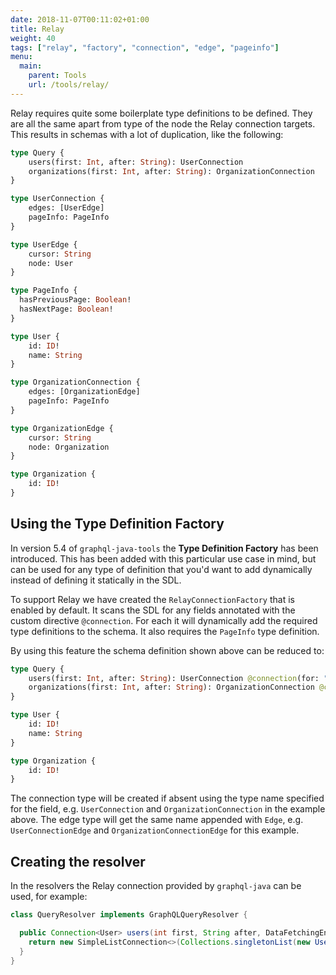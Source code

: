```yaml
---
date: 2018-11-07T00:11:02+01:00
title: Relay
weight: 40
tags: ["relay", "factory", "connection", "edge", "pageinfo"]
menu:
  main:
    parent: Tools
    url: /tools/relay/
---
```


Relay requires quite some boilerplate type definitions to be defined. They
are all the same apart from type of the node the Relay connection targets.
This results in schemas with a lot of duplication, like the following:
```graphql
type Query {
    users(first: Int, after: String): UserConnection
    organizations(first: Int, after: String): OrganizationConnection
}

type UserConnection {
    edges: [UserEdge]
    pageInfo: PageInfo
}

type UserEdge {
    cursor: String
    node: User
}

type PageInfo {
  hasPreviousPage: Boolean!
  hasNextPage: Boolean!
}

type User {
    id: ID!
    name: String
}

type OrganizationConnection {
    edges: [OrganizationEdge]
    pageInfo: PageInfo
}

type OrganizationEdge {
    cursor: String
    node: Organization
}

type Organization {
    id: ID!
}
```

## Using the Type Definition Factory
In version 5.4 of `graphql-java-tools` the **Type Definition Factory** has been
introduced. This has been added with this particular use case in mind, but can
be used for any type of definition that you'd want to add dynamically instead
of defining it statically in the SDL.

To support Relay we have created the `RelayConnectionFactory` that is enabled
by default. It scans the SDL for any fields annotated with the custom directive
`@connection`. For each it will dynamically add the required type definitions
to the schema. It also requires the `PageInfo` type definition.

By using this feature the schema definition shown above can be reduced to:
```graphql
type Query {
    users(first: Int, after: String): UserConnection @connection(for: "User")
    organizations(first: Int, after: String): OrganizationConnection @connection(for: "Organization")
}

type User {
    id: ID!
    name: String
}

type Organization {
    id: ID!
}
```
The connection type will be created if absent using the type name specified
for the field, e.g. `UserConnection` and `OrganizationConnection` in the example
above. The edge type will get the same name appended with `Edge`, e.g.
`UserConnectionEdge` and `OrganizationConnectionEdge` for this example.

## Creating the resolver

In the resolvers the Relay connection provided by `graphql-java` can be used, for example:
```java
class QueryResolver implements GraphQLQueryResolver {

  public Connection<User> users(int first, String after, DataFetchingEnvironment env) {
    return new SimpleListConnection<>(Collections.singletonList(new User(1L, "Luke"))).get(env);
  }
}
```
